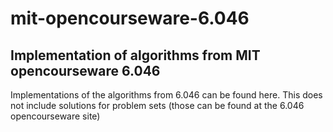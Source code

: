 # mit-opencourseware-6.046
## Implementation of algorithms from MIT opencourseware 6.046
Implementations of the algorithms from 6.046 can be found here. This does not include solutions for problem sets (those can be found at the 6.046 opencourseware site)
